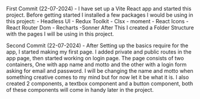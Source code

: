 First Commit (22-07-2024) -
    I have set up a Vite React app and started this project. Before getting started I installed a few packages I would be using in this project:
        - Headless UI
        - Redux Toolkit
        - Clsx
        - moment
        - React Icons
        - React Router Dom
        - Recharts
        -Sonner
    After This I created a Folder Structure with the pages I will be using in this project.

Second Commit (22-07-2024) -
    After Setting up the basics require for the app, I started making my first page. I added private and public routes in the app page, then started working on login page. The page consists of two containers, One with app name and motto and the other with a login form asking for email and password. I will be changing the name and motto when something creative comes to my mind but for now let it be what it is. I also created 2 components, a textbox component and a button component, both of these components will come in handy later in the project. 